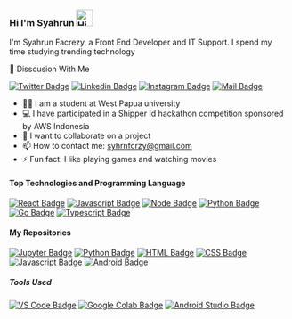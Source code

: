 ### Hi I'm Syahrun <img src="https://user-images.githubusercontent.com/1303154/88677602-1635ba80-d120-11ea-84d8-d263ba5fc3c0.gif" width="30px" alt="Hi">
I'm Syahrun Facrezy, a Front End Developer and IT Support. I spend my time studying trending technology 

:e-mail: Disscusion With Me

[![Twitter Badge](https://img.shields.io/badge/-@syhrnfcrzy1-1ca0f1?style=flat&labelColor=1ca0f1&logo=twitter&logoColor=white&link=https://twitter.com/syhrnfcrzy1)](https://twitter.com/syhrnfcrzy1) [![Linkedin Badge](https://img.shields.io/badge/-Syahrun-0e76a8?style=flat&labelColor=0e76a8&logo=linkedin&logoColor=white)](https://www.linkedin.com/in/syahrun-facrezy-5299161a8/) [![Instagram Badge](https://img.shields.io/badge/-@syhrnfcrzy-e84393?style=flat&labelColor=e84393&logo=instagram&logoColor=white)](https://www.instagram.com/syhrnfcrzy/) [![Mail Badge](https://img.shields.io/badge/-syhrnfcrzy-c0392b?style=flat&labelColor=c0392b&logo=gmail&logoColor=white)](mailto:syhrnfcrzy@gmail.com)


- 👨‍🎓 I am a student at West Papua university
- 💻 I have participated in a Shipper Id hackathon competition sponsored by AWS Indonesia 
- 👯 I want to collaborate on a project
- 📫 How to contact me: syhrnfcrzy@gmail.com
- ⚡ Fun fact: I like playing games and watching movies 

#### Top Technologies and Programming Language 
[![React Badge](https://img.shields.io/badge/-React-61DBFB?style=for-the-badge&labelColor=black&logo=react&logoColor=61DBFB)](#) [![Javascript Badge](https://img.shields.io/badge/-Javascript-F0DB4F?style=for-the-badge&labelColor=black&logo=javascript&logoColor=F0DB4F)](#) [![Node Badge](https://img.shields.io/badge/-Node_JS-339933?style=for-the-badge&labelColor=black&logo=Node.js&logoColor=339933)](#) [![Python Badge](https://img.shields.io/badge/-Python-3776AB?style=for-the-badge&labelColor=black&logo=Python&logoColor=fcfcfc)](#) [![Go Badge](https://img.shields.io/badge/-GOLANG-00ADD8?style=for-the-badge&labelColor=black&logo=Go&logoColor=00ADD8)](#) [![Typescript Badge](https://img.shields.io/badge/-Typescript-007acc?style=for-the-badge&labelColor=black&logo=typescript&logoColor=007acc)](#)


#### My Repositories

[![Jupyter Badge](https://img.shields.io/badge/-Jupyter_NOTEBOOK-F37626?style=for-the-badge&labelColor=black&logo=Jupyter&logoColor=F37626)](#) [![Python Badge](https://img.shields.io/badge/-Python-3776AB?style=for-the-badge&labelColor=black&logo=Python&logoColor=fcfcfc)](#) [![HTML Badge](https://img.shields.io/badge/-HTML-e34f26?style=for-the-badge&labelColor=black&logo=HTML5&logoColor=e34f26)](#) [![CSS Badge](https://img.shields.io/badge/-CSS-1572B6?style=for-the-badge&labelColor=black&logo=CSS3&logoColor=1572B6)](#) [![Javascript Badge](https://img.shields.io/badge/-Javascript-F0DB4F?style=for-the-badge&labelColor=black&logo=javascript&logoColor=F0DB4F)](#) [![Android Badge](https://img.shields.io/badge/-Java-3DDC84?style=for-the-badge&labelColor=black&logo=Android&logoColor=3DDC84)](#) 

##### Tools Used
[![VS Code Badge](https://img.shields.io/badge/-VS_Code-007ACC?style=for-the-badge&labelColor=black&logo=visual-studio-code&logoColor=007ACC)](#) [![Google Colab Badge](https://img.shields.io/badge/-Google_Colab-F9AB00?style=for-the-badge&labelColor=black&logo=google-colab&logoColor=F9AB00)](#) [![Android Studio Badge](https://img.shields.io/badge/-Android_Studio-3DDC84?style=for-the-badge&labelColor=black&logo=Android-Studio&logoColor=3DDC84)](#) 
<!--
**syhrnfcrzy/syhrnfcrzy** is a ✨ _special_ ✨ repository because its `README.md` (this file) appears on your GitHub profile.

Here are some ideas to get you started:

- 🔭 I’m currently working on ...
- 🌱 I’m currently learning ...
- 👯 I’m looking to collaborate on ...
- 🤔 I’m looking for help with ...
- 💬 Ask me about ...
- 📫 How to reach me: ...
- 😄 Pronouns: ...
- ⚡ Fun fact: ...
-->
